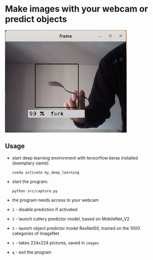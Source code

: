 # Make images with your webcam or predict objects

![alt test here](images/object_predictor_fork.png)


## Usage


- start deep learning environment  with tensorflow keras installed (exemplary name):
	```
	conda activate my_deep_learning
	```

- start the program:

    ```
    python src/capture.py
    ```

- the program needs access to your webcam

- `1` - disable prediction if activated
- `2` - launch cutlery predictor model, based on MobileNet_V2
- `3` - launch object predictor model ResNet50, trained on the 1000 categories of ImageNet
- `s` - takes 224x224 pictures, saved in `images`
- `q` - exit the program

